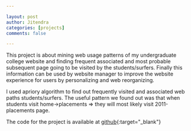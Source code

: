```yaml
---

layout: post
author: Jitendra
categories: [projects]
comments: false

---
```


This project is about mining web usage patterns of my undergraduate college website and finding frequent associated and most probable
subsequent page going to be visited by the students/surfers. Finally this information can be used by website manager to improve the
website experience for users by personalizing and web reorganizing.

<!--more-->

I used apriory algorithm to find out frequently visited and associated web paths students/surfers. The useful pattern we found out was
that when students visit home->placements => they will most likely visit 2011-placements page.

The code for the project is available at [github](https://github.com/jitendra8911/projects/tree/master/BTECH_Project){:target="_blank"}